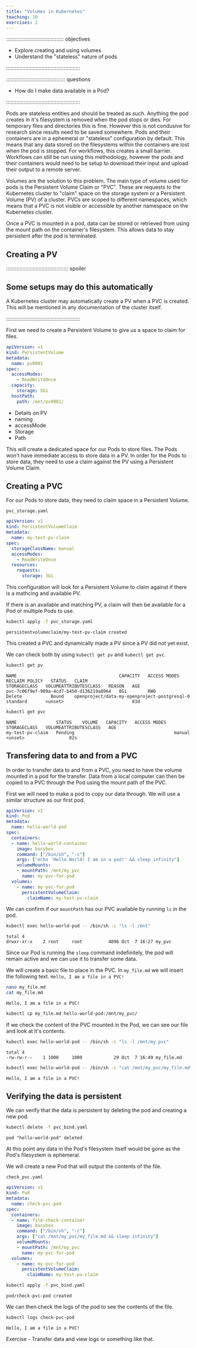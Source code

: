 ```yaml
---
title: "Volumes in Kubernetes"
teaching: 10
exercises: 2
---
```


::::::::::::::::::::::::::::::::::::::: objectives

- Explore creating and using volumes
- Understand the "stateless" nature of pods

::::::::::::::::::::::::::::::::::::::::::::::::::

:::::::::::::::::::::::::::::::::::::::: questions

- How do I make data available in a Pod?

::::::::::::::::::::::::::::::::::::::::::::::::::

Pods are stateless entities and should be treated as such. Anything the pod creates in it's filesystem is removed when the pod stops or dies. For temporary files and directories this is fine. However this is not condusive for research since results need to be saved somewhere.  Pods and their containers are in a ephemeral or "stateless" configuration by default. This means that any data stored on the filesystems within the containers are lost when the pod is stopped. For workflows, this creates a small barrier. Workflows can still be run using this methodology, however the pods and their containers would need to be setup to download their input and upload their output to a remote server. 

Volumes are the solution to this problem. The main type of volume used for pods is the Persistent Volume Claim or "PVC". These are requests to the Kubernetes cluster to "claim" space on the storage system or a Persistent Volume (PV) of a cluster. PVCs are scoped to different namespaces, which means that a PVC is not visible or accessible by another namespace on the Kubernetes cluster. 

Once a PVC is mounted in a pod, data can be stored or retrieved from using the mount path on the container's filesystem. This allows data to stay persistent after the pod is terminated. 

## Creating a PV

:::::::::::::::::::::::::::::::::::::::::: spoiler

## Some setups may do this automatically

A Kubernetes cluster may automatically create a PV when a PVC is created. This will be mentioned in any documentation of the cluster itself. 


::::::::::::::::::::::::::::::::::::::::::::::::::

First we need to create a Persistent Volume to give us a space to claim for files. 

```yaml
apiVersion: v1
kind: PersistentVolume
metadata:
  name: pv0001
spec:
  accessModes:
    - ReadWriteOnce
  capacity:
    storage: 5Gi
  hostPath:
    path: /mnt/pv0001/
```

- Details on PV 
- naming
- accessMode
- Storage
- Path

This will create a dedicated space for our Pods to store files. The Pods won't have immediate access to store data in a PV. In order for the Pods to store data, they need to use a claim against the PV using a Persistent Volume Claim.  

## Creating a PVC

For our Pods to store data, they need to claim space in a Persistent Volume. 

`pvc_storage.yaml`
```yaml
apiVersion: v1
kind: PersistentVolumeClaim
metadata:
  name: my-test-pv-claim
spec:
  storageClassName: manual
  accessModes:
    - ReadWriteOnce
  resources:
    requests:
      storage: 3Gi
```

This configuration will look for a Persistent Volume to claim against if there is a mathcing and available PV. 

If there is an available and matching PV, a claim will then be available for a Pod or multiple Pods to use. 

```bash
kubectl apply -f pvc_storage.yaml
```
```output
persistentvolumeclaim/my-test-pv-claim created
```

This created a PVC and dynamically made a PV since a PV did not yet exist. 

We can check both by using `kubectl get pv` and `kubectl get pvc`. 

```bash
kubectl get pv
```
```output
NAME                                       CAPACITY   ACCESS MODES   RECLAIM POLICY   STATUS   CLAIM                                          STORAGECLASS   VOLUMEATTRIBUTESCLASS   REASON   AGE
pvc-7c06f9ef-909a-4cd7-b450-d136219a8964   8Gi        RWO            Delete           Bound    openproject/data-my-openproject-postgresql-0   standard       <unset>                          83d
```


```bash
kubectl get pvc
```
```output
NAME               STATUS    VOLUME   CAPACITY   ACCESS MODES   STORAGECLASS   VOLUMEATTRIBUTESCLASS   AGE
my-test-pv-claim   Pending                                      manual         <unset>                 82s
```

## Transfering data to and from a PVC

In order to transfer data to and from a PVC, you need to have the volume mounted in a pod for the transfer. Data from a local computer can then be copied to a PVC through the Pod using the mount path of the PVC. 

First we will need to make a pod to copy our data through. We will use a similar structure as our first pod. 

```yaml
apiVersion: v1
kind: Pod
metadata:
  name: hello-world-pod
spec:
  containers:
  - name: hello-world-container
    image: busybox
    command: ["/bin/sh", "-c"]
    args: ["echo 'Hello World! I am in a pod!' && sleep infinity"]
    volumeMounts:
    - mountPath: /mnt/my_pvc
      name: my-pvc-for-pod
  volumes:
    - name: my-pvc-for-pod
      persistentVolumeClaim:
        claimName: my-test-pv-claim
```
We can confirm if our `mountPath` has our PVC available by running `ls` in the pod. 
```bash
kubectl exec hello-world-pod -- /bin/sh -c "ls -l /mnt"
```
```output
total 4
drwxr-xr-x    2 root     root          4096 Oct  7 16:27 my_pvc
```

Since our Pod is running the `sleep` command indefinitely, the pod will remain active and we can use it to transfer some data. 

We will create a basic file to place in the PVC. 
In `my_file.md` we will insert the following text.
`Hello, I am a file in a PVC!` 
```bash
nano my_file.md
cat my_file.md
```
```output
Hello, I am a file in a PVC!
```


```bash
kubectl cp my_file.md hello-world-pod:/mnt/my_pvc/
```

If we check the content of the PVC mounted in the Pod, we can see our file and look at it's contents. 

```bash
kubectl exec hello-world-pod -- /bin/sh -c "ls -l /mnt/my_pvc"
```
```output
total 4
-rw-rw-r--    1 1000     1000            29 Oct  7 16:49 my_file.md
```

```bash
kubectl exec hello-world-pod -- /bin/sh -c "cat /mnt/my_pvc/my_file.md"
```
```output
Hello, I am a file in a PVC!
```

## Verifying the data is persistent

We can verify that the data is persistent by deleting the pod and creating a new pod. 
```bash
kubectl delete -f pvc_bind.yaml
```
```output
pod "hello-world-pod" deleted
```

At this point any data in the Pod's filesystem itself would be gone as the Pod's filesystem is ephemeral.

We will create a new Pod that will output the contents of the file.

`check_pvc.yaml`
```yaml
apiVersion: v1
kind: Pod
metadata:
  name: check-pvc-pod
spec:
  containers:
  - name: file-check-container
    image: busybox
    command: ["/bin/sh", "-c"]
    args: ["cat /mnt/my_pvc/my_file.md && sleep infinity"]
    volumeMounts:
    - mountPath: /mnt/my_pvc
      name: my-pvc-for-pod
  volumes:
    - name: my-pvc-for-pod
      persistentVolumeClaim:
        claimName: my-test-pv-claim
```
```bash
kubectl apply -f pvc_bind.yaml
```
```output
pod/check-pvc-pod created
```

We can then check the logs of the pod to see the contents of the file. 
```bash
kubectl logs check-pvc-pod
```

```output
Hello, I am a file in a PVC!
```



Exercise - Transfer data and view logs or something like that. 

